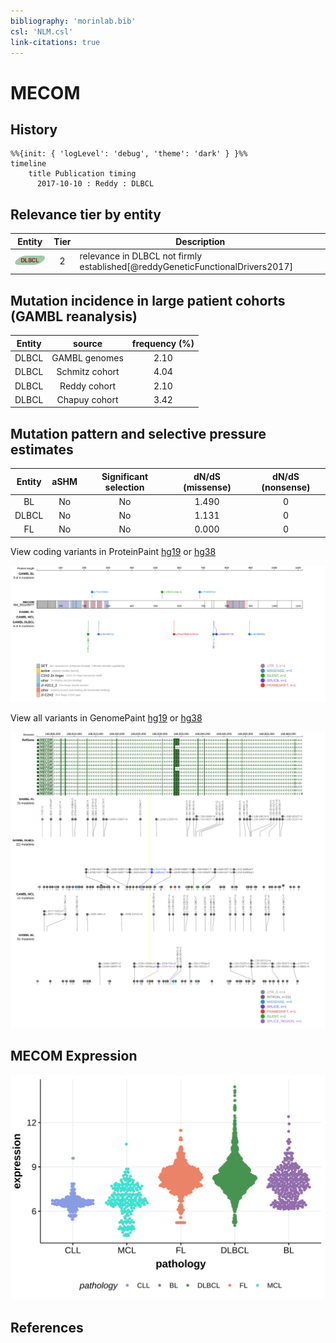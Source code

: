 ```yaml
---
bibliography: 'morinlab.bib'
csl: 'NLM.csl'
link-citations: true
---
```

# MECOM

## History
```mermaid
%%{init: { 'logLevel': 'debug', 'theme': 'dark' } }%%
timeline
    title Publication timing
      2017-10-10 : Reddy : DLBCL
```

## Relevance tier by entity

|Entity|Tier|Description                              |
|:------:|:----:|-----------------------------------------|
|![DLBCL](images/icons/DLBCL_tier2.png) |2   |relevance in DLBCL not firmly established[@reddyGeneticFunctionalDrivers2017]|

## Mutation incidence in large patient cohorts (GAMBL reanalysis)

|Entity|source        |frequency (%)|
|:------:|:--------------:|:-------------:|
|DLBCL |GAMBL genomes |2.10         |
|DLBCL |Schmitz cohort|4.04         |
|DLBCL |Reddy cohort  |2.10         |
|DLBCL |Chapuy cohort |3.42         |

## Mutation pattern and selective pressure estimates

|Entity|aSHM|Significant selection|dN/dS (missense)|dN/dS (nonsense)|
|:------:|:----:|:---------------------:|:----------------:|:----------------:|
|BL    |No  |No                   |1.490           |0               |
|DLBCL |No  |No                   |1.131           |0               |
|FL    |No  |No                   |0.000           |0               |




View coding variants in ProteinPaint [hg19](https://morinlab.github.io/LLMPP/GAMBL/MECOM_protein.html)  or [hg38](https://morinlab.github.io/LLMPP/GAMBL/MECOM_protein_hg38.html)

![](images/proteinpaint/MECOM_NM_001105077.svg)

View all variants in GenomePaint [hg19](https://morinlab.github.io/LLMPP/GAMBL/MECOM.html)  or [hg38](https://morinlab.github.io/LLMPP/GAMBL/MECOM_hg38.html)

![](images/proteinpaint/MECOM.svg)

## MECOM Expression
![](images/gene_expression/MECOM_by_pathology.svg)
<!-- ORIGIN: reddyGeneticFunctionalDrivers2017 -->
<!-- DLBCL: reddyGeneticFunctionalDrivers2017 -->

## References

